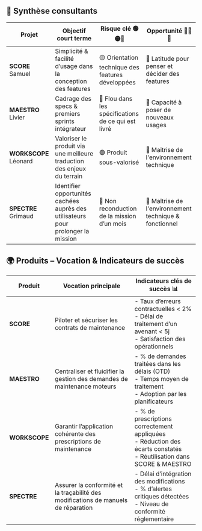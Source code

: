 ## 🧭 Synthèse consultants

| Projet         |  Objectif court terme                                                                 | Risque clé 🟢🟡🔴                                | Opportunité 🌱🌿🌳                                  |
|----------------|---------------------------------------------------------------------------------------|------------------------------------------------|--------------------------------------------------|
| **SCORE** Samuel     |  Simplicité & facilité d’usage dans la conception des features                         | 🟡 Orientation technique des features développées | 🌿 Latitude pour penser et décider des features    |
| **MAESTRO** Livier   |  Cadrage des specs & premiers sprints intégrateur                                      | 🔴 Flou dans les spécifications de ce qui est livré | 🌿 Capacité à poser de nouveaux usages             |
| **WORKSCOPE** Léonard |  Valoriser le produit via une meilleure traduction des enjeux du terrain                | 🟢 Produit sous-valorisé                          | 🌳 Maîtrise de l'environnement technique           |
| **SPECTRE** Grimaud   |  Identifier opportunités cachées auprès des utilisateurs pour prolonger la mission     | 🔴 Non reconduction de la mission d’un mois       | 🌳 Maîtrise de l'environnement technique & fonctionnel |


## 🌍 Produits – Vocation & Indicateurs de succès

| Produit        | Vocation principale                                                                 | Indicateurs clés de succès 📊 |
|----------------|-------------------------------------------------------------------------------------|-------------------------------|
| **SCORE**      | Piloter et sécuriser les contrats de maintenance                                   | - Taux d’erreurs contractuelles < 2%  <br> - Délai de traitement d’un avenant < 5j  <br> - Satisfaction des opérationnels |
| **MAESTRO**    | Centraliser et fluidifier la gestion des demandes de maintenance moteurs           | - % de demandes traitées dans les délais (OTD)  <br> - Temps moyen de traitement  <br> - Adoption par les planificateurs |
| **WORKSCOPE**  | Garantir l’application cohérente des prescriptions de maintenance                  | - % de prescriptions correctement appliquées  <br> - Réduction des écarts constatés  <br> - Réutilisation dans SCORE & MAESTRO |
| **SPECTRE**    | Assurer la conformité et la traçabilité des modifications de manuels de réparation | - Délai d’intégration des modifications  <br> - % d’alertes critiques détectées  <br> - Niveau de conformité réglementaire |

